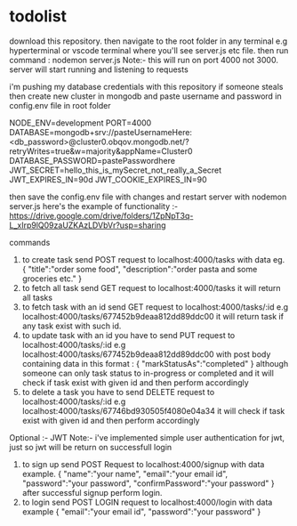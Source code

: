 # todolist
download this repository.
then navigate to the root folder in any terminal e.g hyperterminal or vscode terminal where you'll see server.js etc file.
then run command : nodemon server.js
Note:- this will run on port 4000 not 3000.
server will start running and listening to requests

i'm pushing my database credentials with this repository if someone steals then create new cluster in mongodb
and paste username and password in config.env file in root folder

NODE_ENV=development 
PORT=4000
DATABASE=mongodb+srv://pasteUsernameHere:<db_password>@cluster0.obqov.mongodb.net/?retryWrites=true&w=majority&appName=Cluster0 
DATABASE_PASSWORD=pastePasswordhere
JWT_SECRET=hello_this_is_mySecret_not_really_a_Secret
JWT_EXPIRES_IN=90d
JWT_COOKIE_EXPIRES_IN=90

then save the config.env file with changes and restart server with nodemon server.js
here's the example of functionality :- https://drive.google.com/drive/folders/1ZpNpT3q-L_xIrp9lQ09zaUZKAzLDVbVr?usp=sharing

commands
1. to create task send POST request to localhost:4000/tasks  with data eg. {
    "title":"order some food",
    "description":"order pasta and some groceries etc."
}
2. to fetch all task send GET request to localhost:4000/tasks
   it will return all tasks
3. to fetch task with an id send GET request to  localhost:4000/tasks/:id e.g localhost:4000/tasks/677452b9deaa812dd89ddc00
   it will return task if any task exist with such id.
4. to update task with an id you have to send PUT request to localhost:4000/tasks/:id e.g localhost:4000/tasks/677452b9deaa812dd89ddc00
   with post body containing data in this format : {
    "markStatusAs":"completed"
}  although someone can only task status to in-progress or completed and it will check if task exist with given id and then perform accordingly
5. to delete a task you have to send DELETE request to localhost:4000/tasks/:id e.g localhost:4000/tasks/67746bd930505f4080e04a34
   it will check if task exist with given id and then perform accordingly

Optional :- JWT 
Note:- i've implemented simple user authentication for jwt, just so jwt will be return on successfull login
1. to sign up send POST Request to localhost:4000/signup with data example.
   {
    "name":"your name",
    "email":"your email id",
    "password":"your password",
    "confirmPassword":"your password"
} after successful signup perform login.
2. to login send POST LOGIN request to localhost:4000/login with data example
   {
     "email":"your email id",
    "password":"your password"
}
